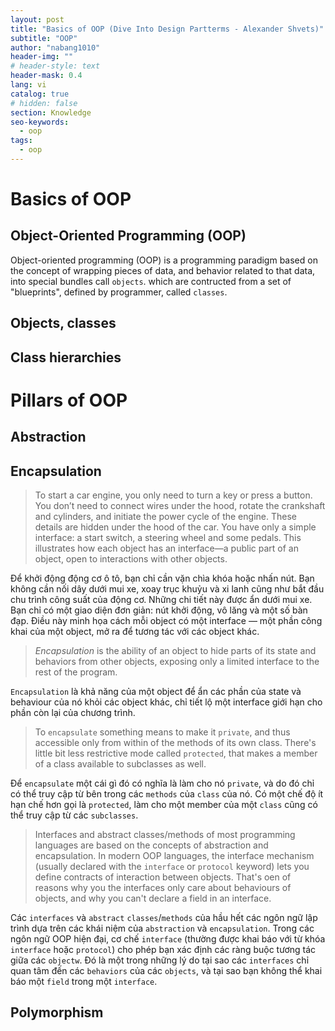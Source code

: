 ```yaml
---
layout: post
title: "Basics of OOP (Dive Into Design Partterms - Alexander Shvets)"
subtitle: "OOP"
author: "nabang1010"
header-img: ""
# header-style: text
header-mask: 0.4
lang: vi
catalog: true
# hidden: false
section: Knowledge
seo-keywords:
  - oop
tags:
  - oop
---
```



# Basics of OOP

## Object-Oriented Programming (OOP)

Object-oriented programming (OOP) is a programming paradigm based on the concept of wrapping pieces of data, and behavior related to that data, into special bundles call `objects`. which are contructed from a set of "blueprints", defined by programmer, called `classes`.

## Objects, classes

## Class hierarchies

# Pillars of OOP

## Abstraction

## Encapsulation


> To start a car engine, you only need to turn a key or press a button. You don’t need to connect wires under the hood, rotate the crankshaft and cylinders, and initiate the power cycle of the engine. These details are hidden under the hood of the car. You have only a simple interface: a start switch, a steering wheel and some pedals. This illustrates how each object has an interface—a public part of an object, open to interactions with other objects.

Để khởi động động cơ ô tô, bạn chỉ cần vặn chìa khóa hoặc nhấn nút. Bạn không cần nối dây dưới mui xe, xoay trục khuỷu và xi lanh cũng như bắt đầu chu trình công suất của động cơ. Những chi tiết này được ẩn dưới mui xe. Bạn chỉ có một giao diện đơn giản: nút khởi động, vô lăng và một số bàn đạp. Điều này minh họa cách mỗi object có một interface — một phần công khai của một object, mở ra để tương tác với các object khác.


> *Encapsulation* is the ability of an object to hide  parts of its state and behaviors from other objects, exposing only a limited interface to the rest of the program.

`Encapsulation` là khả năng của một object để ẩn các phần của state và behaviour của nó khỏi các object khác, chỉ tiết lộ một interface giới hạn cho phần còn lại của chương trình.

> To `encapsulate` something means to make it `private`, and thus accessible only from within of the methods of its own class. There's little bit less restrictive mode called `protected`, that makes a member of a class available to subclasses as well.

Để `encapsulate` một cái gì đó có nghĩa là làm cho nó `private`, và do đó chỉ có thể truy cập từ bên trong các `methods` của `class` của nó. Có một chế độ ít hạn chế hơn gọi là `protected`, làm cho một member của một `class` cũng có thể truy cập từ các `subclasses`.

> Interfaces and abstract classes/methods of most programming languages are based on the concepts of abstraction and encapsulation. In modern OOP languages, the interface mechanism (usually declared with the `interface` or `protocol` keyword) lets you define contracts of interaction between objects. That's oen of reasons why you the interfaces only care about behaviours of objects, and why you can't declare a field in an interface.

Các `interfaces` và `abstract` `classes`/`methods` của hầu hết các ngôn ngữ lập trình dựa trên các khái niệm của `abstraction` và `encapsulation`. Trong các ngôn ngữ OOP hiện đại, cơ chế `interface` (thường được khai báo với từ khóa `interface` hoặc `protocol`) cho phép bạn xác định các ràng buộc tương tác giữa các `objectw`. Đó là một trong những lý do tại sao các `interfaces` chỉ quan tâm đến các `behaviors` của các `objects`, và tại sao bạn không thể khai báo một `field` trong một `interface`.










## Polymorphism